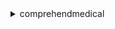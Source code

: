<details>

<summary>
comprehendmedical
</summary>

- <details><summary>describe-entities-detection-v2-job</summary>

  * --job-id
  * --cli-input-json
  * --cli-input-yaml
  * --generate-cli-skeleton


- <details><summary>describe-icd10-cm-inference-job</summary>

  * --job-id
  * --cli-input-json
  * --cli-input-yaml
  * --generate-cli-skeleton


- <details><summary>describe-phi-detection-job</summary>

  * --job-id
  * --cli-input-json
  * --cli-input-yaml
  * --generate-cli-skeleton


- <details><summary>describe-rx-norm-inference-job</summary>

  * --job-id
  * --cli-input-json
  * --cli-input-yaml
  * --generate-cli-skeleton


- <details><summary>detect-entities-v2</summary>

  * --text
  * --cli-input-json
  * --cli-input-yaml
  * --generate-cli-skeleton


- <details><summary>detect-phi</summary>

  * --text
  * --cli-input-json
  * --cli-input-yaml
  * --generate-cli-skeleton


- <details><summary>help</summary>

  * 


- <details><summary>infer-icd10-cm</summary>

  * --text
  * --cli-input-json
  * --cli-input-yaml
  * --generate-cli-skeleton


- <details><summary>infer-rx-norm</summary>

  * --text
  * --cli-input-json
  * --cli-input-yaml
  * --generate-cli-skeleton


- <details><summary>list-entities-detection-v2-jobs</summary>

  * --filter
  * --next-token
  * --max-results
  * --cli-input-json
  * --cli-input-yaml
  * --generate-cli-skeleton


- <details><summary>list-icd10-cm-inference-jobs</summary>

  * --filter
  * --next-token
  * --max-results
  * --cli-input-json
  * --cli-input-yaml
  * --generate-cli-skeleton


- <details><summary>list-phi-detection-jobs</summary>

  * --filter
  * --next-token
  * --max-results
  * --cli-input-json
  * --cli-input-yaml
  * --generate-cli-skeleton


- <details><summary>list-rx-norm-inference-jobs</summary>

  * --filter
  * --next-token
  * --max-results
  * --cli-input-json
  * --cli-input-yaml
  * --generate-cli-skeleton


- <details><summary>start-entities-detection-v2-job</summary>

  * --input-data-config
  * --output-data-config
  * --data-access-role-arn
  * --job-name
  * --client-request-token
  * --kms-key
  * --language-code
  * --cli-input-json
  * --cli-input-yaml
  * --generate-cli-skeleton


- <details><summary>start-icd10-cm-inference-job</summary>

  * --input-data-config
  * --output-data-config
  * --data-access-role-arn
  * --job-name
  * --client-request-token
  * --kms-key
  * --language-code
  * --cli-input-json
  * --cli-input-yaml
  * --generate-cli-skeleton


- <details><summary>start-phi-detection-job</summary>

  * --input-data-config
  * --output-data-config
  * --data-access-role-arn
  * --job-name
  * --client-request-token
  * --kms-key
  * --language-code
  * --cli-input-json
  * --cli-input-yaml
  * --generate-cli-skeleton


- <details><summary>start-rx-norm-inference-job</summary>

  * --input-data-config
  * --output-data-config
  * --data-access-role-arn
  * --job-name
  * --client-request-token
  * --kms-key
  * --language-code
  * --cli-input-json
  * --cli-input-yaml
  * --generate-cli-skeleton


- <details><summary>stop-entities-detection-v2-job</summary>

  * --job-id
  * --cli-input-json
  * --cli-input-yaml
  * --generate-cli-skeleton


- <details><summary>stop-icd10-cm-inference-job</summary>

  * --job-id
  * --cli-input-json
  * --cli-input-yaml
  * --generate-cli-skeleton


- <details><summary>stop-phi-detection-job</summary>

  * --job-id
  * --cli-input-json
  * --cli-input-yaml
  * --generate-cli-skeleton


- <details><summary>stop-rx-norm-inference-job</summary>

  * --job-id
  * --cli-input-json
  * --cli-input-yaml
  * --generate-cli-skeleton


</details>

